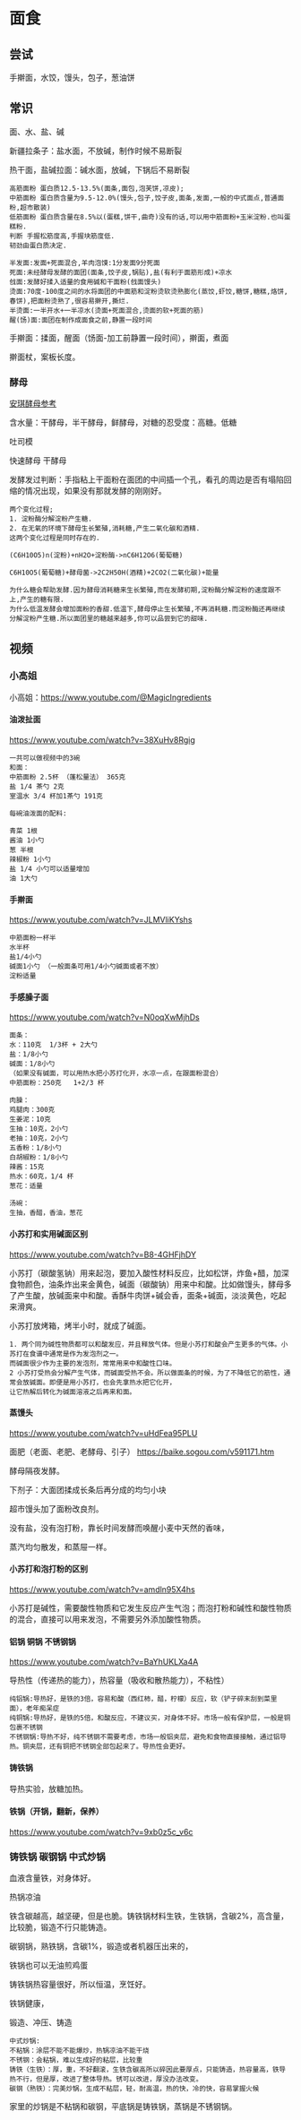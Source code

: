 # 面食

## 尝试

手擀面，水饺，馒头，包子，葱油饼

## 常识

面、水、盐、碱

新疆拉条子：盐水面，不放碱，制作时候不易断裂

热干面，盐碱拉面：碱水面，放碱，下锅后不易断裂

```特高筋面粉 蛋白质13.5%以上.
高筋面粉 蛋白质12.5-13.5%(面条,面包,泡芙饼,凉皮);
中筋面粉 蛋白质含量为9.5-12.0%(馒头,包子,饺子皮,面条,发面,一般的中式面点,普通面粉,超市散装)
低筋面粉 蛋白质含量在8.5%以(蛋糕,饼干,曲奇)没有的话,可以用中筋面粉+玉米淀粉.也叫蛋糕粉.
判断 手握松筋度高,手握块筋度低.
韧劲由蛋白质决定.
```

```发面:酵母充分面团膨胀(馒头,包子,面包,锅盔)
半发面:发面+死面混合,羊肉泡馍:1分发面9分死面
死面:未经酵母发酵的面团(面条,饺子皮,锅贴),盐(有利于面筋形成)+凉水
戗面:发酵好揉入适量的食用碱和干面粉(戗面馒头)
烫面:70度-100度之间的水将面团的中面筋和淀粉烫软烫熟膨化(蒸饺,虾饺,糖饼,糖糕,烙饼,春饼),把面粉烫熟了,很容易擀开,撕烂.
半烫面:一半开水+一半凉水(烫面+死面混合,烫面的软+死面的筋)
醒(饧)面:面团在制作成面食之前,静置一段时间
```

手擀面：揉面，醒面（饧面-加工前静置一段时间），擀面，煮面

擀面杖，案板长度。

### 酵母 

[安琪酵母参考](https://dimsum.angelyeast.com/channels/4253.html)

含水量：干酵母，半干酵母，鲜酵母，对糖的忍受度：高糖。低糖

吐司模

快速酵母 干酵母

发酵发过判断：手指粘上干面粉在面团的中间插一个孔，看孔的周边是否有塌陷回缩的情况出现，如果没有那就发酵的刚刚好。

```面团在发面的过程中都经历了什么?(温度+时间重要)
两个变化过程;
1. 淀粉酶分解淀粉产生糖.
2. 在无氧的环境下酵母生长繁殖,消耗糖,产生二氧化碳和酒精.
这两个变化过程是同时存在的.

(C6H10O5)n(淀粉)+nH2O+淀粉酶->nC6H12O6(葡萄糖)

C6H10O5(葡萄糖)+酵母菌->2C2H50H(酒精)+2CO2(二氧化碳)+能量

为什么糖会帮助发酵.因为酵母消耗糖来生长繁殖,而在发酵初期,淀粉酶分解淀粉的速度跟不上,产生的糖有限.
为什么低温发酵会增加面粉的香甜.低温下,酵母停止生长繁殖,不再消耗糖.而淀粉酶还再继续分解淀粉产生糖.所以面团里的糖越来越多,你可以品尝到它的甜味.
```

## 视频

### 小高姐

小高姐：https://www.youtube.com/@MagicIngredients

#### 油泼扯面

https://www.youtube.com/watch?v=38XuHv8Rgig

```text
一共可以做视频中的3碗
和面：
中筋面粉 2.5杯 （蓬松量法） 365克
盐 1/4 茶勺 2克
室温水 3/4 杯加1茶勺 191克

每碗油泼面的配料:

青菜 1根
酱油 1小勺
葱 半根
辣椒粉 1小勺
盐 1/4 小勺可以适量增加
油 1大勺 
```

#### 手擀面

https://www.youtube.com/watch?v=JLMVliKYshs

```text
中筋面粉一杯半
水半杯
盐1/4小勺
碱面1小勺 （一般面条可用1/4小勺碱面或者不放）
淀粉适量
```

#### 手感臊子面

https://www.youtube.com/watch?v=N0oqXwMjhDs 

```text
面条：
水：110克  1/3杯 + 2大勺
盐：1/8小勺
碱面：1/8小勺
（如果没有碱面，可以用热水把小苏打化开，水凉一点，在跟面粉混合）
中筋面粉：250克   1+2/3 杯

肉臊：
鸡腿肉：300克
生姜泥：10克
生抽：10克，2小勺
老抽：10克，2小勺
五香粉：1/8小勺
白胡椒粉：1/8小勺
辣酱：15克
热水：60克，1/4 杯
葱花：适量

汤碗：
生抽，香醋，香油，葱花
```




#### 小苏打和实用碱面区别 

https://www.youtube.com/watch?v=B8-4GHFjhDY

小苏打（碳酸氢钠）用来起泡，要加入酸性材料反应，比如松饼，炸鱼+醋，加深食物颜色，油条炸出来金黄色，碱面（碳酸钠）用来中和酸。比如做馒头，酵母多了产生酸，放碱面来中和酸。香酥牛肉饼+碱会香，面条+碱面，淡淡黄色，吃起来滑爽。

小苏打放烤箱，烤半小时，就成了碱面。

```text
1. 两个同为碱性物质都可以和酸发应，并且释放气体。但是小苏打和酸会产生更多的气体。小苏打在食谱中通常是作为发泡剂之一。
而碱面很少作为主要的发泡剂，常常用来中和酸性口味。
2 小苏打受热会分解产生气体，而碱面受热不会。所以做面条的时候，为了不降低它的筋性，通常会放碱面。即便是用小苏打，也会先拿热水把它化开，
让它热解后转化为碱面溶液之后再来和面。
```

#### 蒸馒头

https://www.youtube.com/watch?v=uHdFea95PLU

面肥（老面、老肥、老酵母、引子） https://baike.sogou.com/v591171.htm

酵母隔夜发酵。

下剂子：大面团揉成长条后再分成的均匀小块

超市馒头加了面粉改良剂。

没有盐，没有泡打粉，靠长时间发酵而唤醒小麦中天然的香味，

蒸汽均匀散发，和蒸屉一样。

#### 小苏打和泡打粉的区别 

https://www.youtube.com/watch?v=amdln95X4hs

小苏打是碱性，需要酸性物质和它发生反应产生气泡；而泡打粉和碱性和酸性物质的混合，直接可以用来发泡，不需要另外添加酸性物质。

#### 铝锅 铜锅 不锈钢锅 

https://www.youtube.com/watch?v=BaYhUKLXa4A

导热性（传递热的能力），热容量（吸收和散热能力），不粘性）

```text
纯铝锅:导热好，是铁的3倍，容易和酸（西红柿，醋，柠檬）反应，软（铲子碎末刮到菜里面），老年痴呆症
纯铜锅:导热好，是铁的5倍，和酸反应，不建议买，对身体不好。市场一般有保护层，一般是铜包裹不锈钢
不锈钢锅:导热不好，纯不锈钢不需要考虑，市场一般铝夹层，避免和食物直接接触，通过铝导热。铜夹层，还有铜把不锈钢全部包起来了。导热性会更好。
```

#### 铸铁锅

导热实验，放糖加热。

#### 铁锅（开锅，翻新，保养）

https://www.youtube.com/watch?v=9xb0z5c_v6c

### 铸铁锅 碳钢锅 中式炒锅

血液含量铁，对身体好。

热锅凉油

铁含碳越高，越坚硬，但是也脆。铸铁锅材料生铁，生铁锅，含碳2%，高含量，比较脆，锻造不行只能铸造。

碳钢锅，熟铁锅，含碳1%，锻造或者机器压出来的，

铁锅也可以无油煎鸡蛋

铸铁锅热容量很好，所以恒温，烹饪好。

铁锅健康，

锻造、冲压、铸造

```text
中式炒锅:
不粘锅：涂层不能不能爆炒，热锅凉油不能干烧
不锈钢：会粘锅，难以生成好的粘层，比较重
铸铁（生铁）：厚，重，不好翻滚，生铁含碳高所以碎因此要厚点，只能铸造，热容量高，铁导热不行，但是厚，改进了整体导热。锈可以改进，厚没办法改变。
碳钢（熟铁）：完美炒锅，生成不粘层，轻，耐高温，热的快，冷的快，容易掌握火候
```

家里的炒锅是不粘锅和碳钢，平底锅是铸铁锅，蒸锅是不锈钢锅。